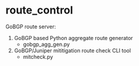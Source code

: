 # route_control
GoBGP route server:  
 1. GoBGP based Python aggregate route generator 
    - gobgp_agg_gen.py
 2. GoBGP/Juniper mititigation route check CLI tool
    - mitcheck.py
